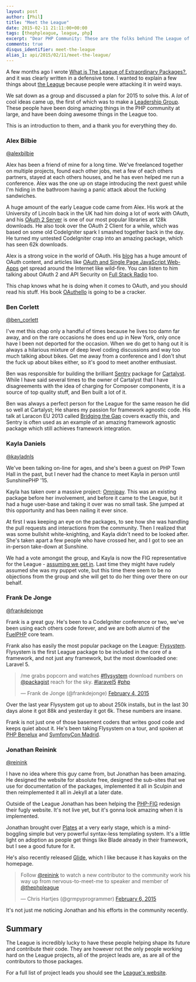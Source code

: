 ```yaml
---
layout: post
author: [Phil]
title: "Meet the League"
date: 2015-02-11 21:11:00+00:00
tags: [thephpleague, league, php]
excerpt: "Dear PHP Community: These are the folks behind The League of Extraordinary Packages, who you should know, but maybe do not."
comments: true
disqus_identifier: meet-the-league
alias_1: api/2015/02/11/meet-the-league/
---
```


A few months ago I wrote [What is The League of Extraordinary Packages?](/php/2014/10/16/what-is-the-league-of-extraordinary-packages/), and it was clearly written in a defensive tone. I wanted to explain a few things about [the League](http://thephpleague.com/) because people were attacking it in weird ways. 

We sat down as a group and discussed a plan for 2015 to solve this. A _lot_ of cool ideas came up, the first of which was to make a [Leadership Group](https://github.com/thephpleague/thephpleague.github.io/wiki/Leadership-Group). These people have been doing amazing things in the PHP community at large, and have been doing awesome things in the League too. 

This is an introduction to them, and a thank you for everything they do.

### Alex Bilbie 

[@alexbilbie](http://twitter.com/alexbilbie)

Alex has been a friend of mine for a long time. We've freelanced together on multiple projects, found each other jobs, met a few of each others partners, stayed at each others houses, and he has even helped me run a conference. Alex was the one up on stage introducing the next guest while I'm hiding in the bathroom having a panic attack about the fucking sandwiches.

A huge amount of the early League code came from Alex. His work at the University of Lincoln back in the UK had him doing a lot of work with OAuth, and his [OAuth 2 Server](http://oauth2.thephpleague.com/) is one of our most popular libraries at 128k downloads. He also took over the OAuth 2 Client for a while, which was based on some old CodeIgniter spark I smashed together back in the day. He turned my untested CodeIgniter crap into an amazing package, which has seen 62k downloads.

Alex is a strong voice in the world of OAuth. His [blog](http://alexbilbie.com/) has a huge amount of OAuth content, and articles like [OAuth and Single Page JavaScript Web-Apps](http://alexbilbie.com/2014/11/oauth-and-javascript/) get spread around the Internet like wild-fire. You can listen to him talking about OAuth 2 and API Security on [Full Stack Radio](http://fullstackradio.com/episodes/4/) too. 

This chap knows what he is doing when it comes to OAuth, and you should read his stuff. His book [OAuthello](https://leanpub.com/oauthello-a-book-about-oauth/) is going to be a cracker.

### Ben Corlett 

[@ben_corlett](http://twitter.com/ben_corlett)

I've met this chap only a handful of times because he lives too damn far away, and on the rare occasions he does end up in New York, only once have I been not deported for the occasion. When we do get to hang out it is always a hilarious mixture of deep level coding discussions and way too much talking about bikes. Get me away from a conference and I don't shut the fuck up about bikes either, so it's good to meet another enthusiast.

Ben was responsible for building the brilliant [Sentry](https://cartalyst.com/manual/sentry) package for [Cartalyst](https://cartalyst.com/). While I have said several times to the owner of Cartalyst that I have disagreements with the idea of charging for Composer components, it is a source of top quality stuff, and Ben built a lot of it. 

Ben was always a perfect person for the League for the same reason he did so well at Cartalyst; He shares my passion for framework agnostic code. His talk at Laracon EU 2013 called [Bridging the Gap](http://lanyrd.com/2013/laraconeu/scpfbm/) covers exactly this, and Sentry is often used as an example of an amazing framework agnostic package which still achieves framework integration.

### Kayla Daniels 

[@kayladnls](http://twitter.com/kayladnls)

We've been talking on-line for ages, and she's been a guest on PHP Town Hall in the past, but I never had the chance to meet Kayla in person until SunshinePHP '15. 

Kayla has taken over a massive project: [Omnipay](http://omnipay.thephpleague.com/). This was an existing package before her involvement, and before it came to the League, but it had a huge user-base and taking it over was no small task. She jumped at this opportunity and has been nailing it ever since.

At first I was keeping an eye on the packages, to see how she was handling the pull requests and interactions from the community. Then I realized that was some bullshit white-knighting, and Kayla didn't need to be looked after. She's taken apart a few people who have crossed her, and I got to see an in-person take-down at Sunshine.

We had a vote amongst the group, and Kayla is now the FIG representative for the League - [assuming we get in](https://groups.google.com/forum/#!topic/php-fig/db0jvZJI5XQ). Last time they might have rudely assumed she was my puppet vote, but this time there seem to be no objections from the group and she will get to do her thing over there on our behalf.

### Frank De Jonge 

[@frankdejonge](http://twitter.com/frankdejonge)

Frank is a great guy. He's been to a CodeIgniter conference or two, we've been using each others code forever, and we are both alumni of the [FuelPHP](http://fuelphp.com/) core team.

Frank also has easily the most popular package on the League: [Flysystem](http://flysystem.thephpleague.com). Flysystem is the first League package to be included in the core of a framework, and not just any framework, but the most downloaded one: Laravel 5.

<blockquote class="twitter-tweet" lang="en"><p>/me grabs popcorn and watches <a href="https://twitter.com/hashtag/flysystem?src=hash">#flysystem</a> download numbers on <a href="https://twitter.com/packagist">@packagist</a> reach for the sky. <a href="https://twitter.com/hashtag/laravel5?src=hash">#laravel5</a> <a href="https://twitter.com/hashtag/php?src=hash">#php</a></p>&mdash; Frank de Jonge (@frankdejonge) <a href="https://twitter.com/frankdejonge/status/562985843225550849">February 4, 2015</a></blockquote>
<script async src="//platform.twitter.com/widgets.js" charset="utf-8"></script>

Over the last year Flysystem got up to about 250k installs, but in the last 30 days alone it got 88k and yesterday it got 6k. These numbers are insane.

Frank is not just one of those basement coders that writes good code and keeps quiet about it. He's been taking Flysystem on a tour, and spoken at [PHP Benelux](https://conference.phpbenelux.eu/2015/grid-portfolio/abstract-filesystems-flysystem/) and [SymfonyCon Madrid](http://madrid2014.symfony.com/).

### Jonathan Reinink 

[@reinink](http://twitter.com/reinink)

I have no idea where this guy came from, but Jonathan has been amazing. He designed the website for absolute free, designed the sub-sites that we use for documentation of the packages, implemented it all in Sculpin and then reimplemented it all in Jekyll at a later date.

Outside of the League Jonathan has been helping the [PHP-FIG](http://php-fig.org/) redesign their fugly website. It's not live yet, but it's gonna look amazing when it is implemented.

Jonathan brought over [Plates](http://platesphp.com/) at a very early stage, which is a mind-boggling simple but very powerful syntax-less templating system. It's a little light on adoption as people get things like Blade already in their framework, but I see a good future for it. 

He's also recently released [Glide](http://glide.thephpleague.com/), which I like because it has kayaks on the homepage.

<blockquote class="twitter-tweet" lang="en"><p>Follow <a href="https://twitter.com/reinink">@reinink</a> to watch a new contributor to the community work his way up from nervous-to-meet-me to speaker and member of <a href="https://twitter.com/thephpleague">@thephpleague</a></p>&mdash; Chris Hartjes (@grmpyprogrammer) <a href="https://twitter.com/grmpyprogrammer/status/563697001419010048">February 6, 2015</a></blockquote>
<script async src="//platform.twitter.com/widgets.js" charset="utf-8"></script>

It's not just me noticing Jonathan and his efforts in the community recently.

## Summary

The League is incredibly lucky to have these people helping shape its future and contribute their code. They are however not the only people working hard on the League projects, all of the project leads are, as are all of the contributors to those packages.

For a full list of project leads you should see the [League's website](http://thephpleague.com).
